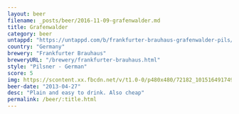 ```yaml
---
layout: beer
filename: _posts/beer/2016-11-09-grafenwalder.md
title: Grafenwalder
category: beer
untappd: "https://untappd.com/b/frankfurter-brauhaus-grafenwalder-pils/67076"
country: "Germany"
brewery: "Frankfurter Brauhaus"
breweryURL: "/brewery/frankfurter-brauhaus.html"
style: "Pilsner - German"
score: 5
img: https://scontent.xx.fbcdn.net/v/t1.0-0/p480x480/72182_10151649174918745_777169044_n.jpg?_nc_cat=111&_nc_ht=scontent.xx&oh=f2b27d1d17c23ce20c2728e23a03a759&oe=5D876E43
beer-date: "2013-04-27"
desc: "Plain and easy to drink. Also cheap"
permalink: /beer/:title.html
---
```

